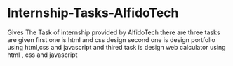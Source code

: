 # Internship-Tasks-AlfidoTech
Gives The Task of internship provided by AlfidoTech 
there are three tasks are given 
first one is html and css design 
second one is design portfolio using html,css and javascript
and thired task is design web calculator using html , css and javascript 
